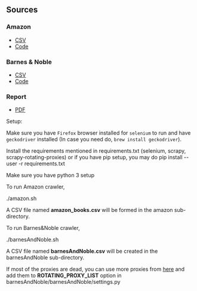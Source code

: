 ## Sources

### Amazon
- [CSV](https://github.com/chakshuahuja/CS839/blob/master/Stage2/Amazon/amazon_books.csv)
- [Code](https://github.com/chakshuahuja/CS839/tree/master/Stage2/Amazon)
### Barnes & Noble
- [CSV](https://github.com/chakshuahuja/CS839/blob/master/Stage2/barnesAndNoble/barnes_and_noble_books.csv)
- [Code](https://github.com/chakshuahuja/CS839/tree/master/Stage2/barnesAndNoble)

### Report
- [PDF](https://github.com/chakshuahuja/CS839/blob/master/Stage2/report.pdf)

Setup:

Make sure you have `Firefox` browser installed for `selenium` to run and have `geckodriver` installed (In case you need do, `brew install geckodriver`).

Install the requirements mentioned in requirements.txt (selenium, scrapy, scrapy-rotating-proxies) or if you have pip setup, you may do pip install --user -r requirements.txt

Make sure you have python 3 setup

To run Amazon crawler,

./amazon.sh

A CSV file named <b>amazon_books.csv</b> will be formed in the amazon sub-directory.

To run Barnes&Noble crawler,

./barnesAndNoble.sh

A CSV file named <b>barnesAndNoble.csv</b> will be created in the barnesAndNoble sub-directory.

If most of the proxies are dead, you can use more proxies from <a href="https://www.us-proxy.org/">here</a> and add them to <b>ROTATING_PROXY_LIST</b> option in barnesAndNoble/barnesAndNoble/settings.py

